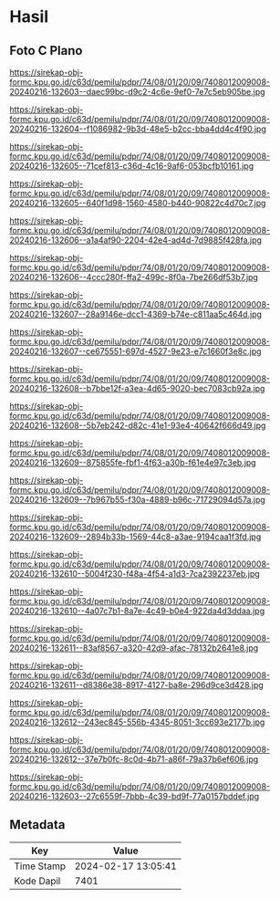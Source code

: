 # Hasil

## Foto C Plano

https://sirekap-obj-formc.kpu.go.id/c63d/pemilu/pdpr/74/08/01/20/09/7408012009008-20240216-132603--daec99bc-d9c2-4c6e-9ef0-7e7c5eb905be.jpg

https://sirekap-obj-formc.kpu.go.id/c63d/pemilu/pdpr/74/08/01/20/09/7408012009008-20240216-132604--f1086982-9b3d-48e5-b2cc-bba4dd4c4f90.jpg

https://sirekap-obj-formc.kpu.go.id/c63d/pemilu/pdpr/74/08/01/20/09/7408012009008-20240216-132605--71cef813-c36d-4c16-9af6-053bcfb10161.jpg

https://sirekap-obj-formc.kpu.go.id/c63d/pemilu/pdpr/74/08/01/20/09/7408012009008-20240216-132605--640f1d98-1560-4580-b440-90822c4d70c7.jpg

https://sirekap-obj-formc.kpu.go.id/c63d/pemilu/pdpr/74/08/01/20/09/7408012009008-20240216-132606--a1a4af90-2204-42e4-ad4d-7d9885f428fa.jpg

https://sirekap-obj-formc.kpu.go.id/c63d/pemilu/pdpr/74/08/01/20/09/7408012009008-20240216-132606--4ccc280f-ffa2-499c-8f0a-7be266df53b7.jpg

https://sirekap-obj-formc.kpu.go.id/c63d/pemilu/pdpr/74/08/01/20/09/7408012009008-20240216-132607--28a9146e-dcc1-4369-b74e-c811aa5c464d.jpg

https://sirekap-obj-formc.kpu.go.id/c63d/pemilu/pdpr/74/08/01/20/09/7408012009008-20240216-132607--ce675551-697d-4527-9e23-e7c1660f3e8c.jpg

https://sirekap-obj-formc.kpu.go.id/c63d/pemilu/pdpr/74/08/01/20/09/7408012009008-20240216-132608--b7bbe12f-a3ea-4d65-9020-bec7083cb92a.jpg

https://sirekap-obj-formc.kpu.go.id/c63d/pemilu/pdpr/74/08/01/20/09/7408012009008-20240216-132608--5b7eb242-d82c-41e1-93e4-40642f666d49.jpg

https://sirekap-obj-formc.kpu.go.id/c63d/pemilu/pdpr/74/08/01/20/09/7408012009008-20240216-132609--875855fe-fbf1-4f63-a30b-f61e4e97c3eb.jpg

https://sirekap-obj-formc.kpu.go.id/c63d/pemilu/pdpr/74/08/01/20/09/7408012009008-20240216-132609--7b967b55-f30a-4889-b96c-71729094d57a.jpg

https://sirekap-obj-formc.kpu.go.id/c63d/pemilu/pdpr/74/08/01/20/09/7408012009008-20240216-132609--2894b33b-1569-44c8-a3ae-9194caa1f3fd.jpg

https://sirekap-obj-formc.kpu.go.id/c63d/pemilu/pdpr/74/08/01/20/09/7408012009008-20240216-132610--5004f230-f48a-4f54-a1d3-7ca2392237eb.jpg

https://sirekap-obj-formc.kpu.go.id/c63d/pemilu/pdpr/74/08/01/20/09/7408012009008-20240216-132610--4a07c7b1-8a7e-4c49-b0e4-922da4d3ddaa.jpg

https://sirekap-obj-formc.kpu.go.id/c63d/pemilu/pdpr/74/08/01/20/09/7408012009008-20240216-132611--83af8567-a320-42d9-afac-78132b2641e8.jpg

https://sirekap-obj-formc.kpu.go.id/c63d/pemilu/pdpr/74/08/01/20/09/7408012009008-20240216-132611--d8386e38-8917-4127-ba8e-296d9ce3d428.jpg

https://sirekap-obj-formc.kpu.go.id/c63d/pemilu/pdpr/74/08/01/20/09/7408012009008-20240216-132612--243ec845-556b-4345-8051-3cc693e2177b.jpg

https://sirekap-obj-formc.kpu.go.id/c63d/pemilu/pdpr/74/08/01/20/09/7408012009008-20240216-132612--37e7b0fc-8c0d-4b71-a86f-79a37b6ef606.jpg

https://sirekap-obj-formc.kpu.go.id/c63d/pemilu/pdpr/74/08/01/20/09/7408012009008-20240216-132603--27c6559f-7bbb-4c39-bd9f-77a0157bddef.jpg


## Metadata

| Key        | Value               |
| ---------- | ------------------- |
| Time Stamp | 2024-02-17 13:05:41 |
| Kode Dapil | 7401                |




